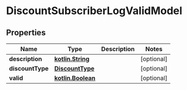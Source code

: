 # DiscountSubscriberLogValidModel

## Properties
Name | Type | Description | Notes
------------ | ------------- | ------------- | -------------
**description** | [**kotlin.String**](.md) |  |  [optional]
**discountType** | [**DiscountType**](DiscountType.md) |  |  [optional]
**valid** | [**kotlin.Boolean**](.md) |  |  [optional]
